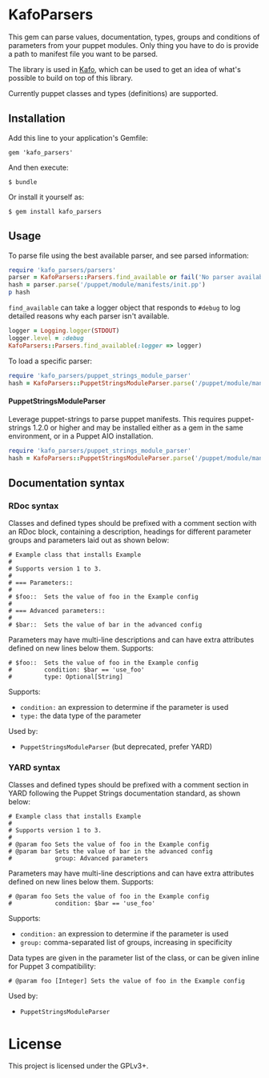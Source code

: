 # KafoParsers

This gem can parse values, documentation, types, groups and
conditions of parameters from your puppet modules. Only thing you have
to do is provide a path to manifest file you want to be parsed.

The library is used in [Kafo](https://github.com/theforeman/kafo), which can 
be used to get an idea of what's possible to build on top of this library.

Currently puppet classes and types (definitions) are supported.

## Installation

Add this line to your application's Gemfile:

    gem 'kafo_parsers'

And then execute:

    $ bundle

Or install it yourself as:

    $ gem install kafo_parsers

## Usage

To parse file using the best available parser, and see parsed information:
```ruby
require 'kafo_parsers/parsers'
parser = KafoParsers::Parsers.find_available or fail('No parser available')
hash = parser.parse('/puppet/module/manifests/init.pp')
p hash
```

`find_available` can take a logger object that responds to `#debug` to log
detailed reasons why each parser isn't available.

```ruby
logger = Logging.logger(STDOUT)
logger.level = :debug
KafoParsers::Parsers.find_available(:logger => logger)
```

To load a specific parser:
```ruby
require 'kafo_parsers/puppet_strings_module_parser'
hash = KafoParsers::PuppetStringsModuleParser.parse('/puppet/module/manifests/init.pp')
```

#### PuppetStringsModuleParser

Leverage puppet-strings to parse puppet manifests. This requires puppet-strings
1.2.0 or higher and may be installed either as a gem in the same environment,
or in a Puppet AIO installation.

```ruby
require 'kafo_parsers/puppet_strings_module_parser'
hash = KafoParsers::PuppetStringsModuleParser.parse('/puppet/module/manifests/init.pp')
```

## Documentation syntax

### RDoc syntax

Classes and defined types should be prefixed with a comment section with an RDoc
block, containing a description, headings for different parameter groups and
parameters laid out as shown below:

```puppet
# Example class that installs Example
#
# Supports version 1 to 3.
#
# === Parameters::
#
# $foo::  Sets the value of foo in the Example config
#
# === Advanced parameters::
#
# $bar::  Sets the value of bar in the advanced config
```

Parameters may have multi-line descriptions and can have extra attributes
defined on new lines below them. Supports:

```puppet
# $foo::  Sets the value of foo in the Example config
#         condition: $bar == 'use_foo'
#         type: Optional[String]
```

Supports:

* `condition:` an expression to determine if the parameter is used
* `type:` the data type of the parameter

Used by:

* `PuppetStringsModuleParser` (but deprecated, prefer YARD)

### YARD syntax

Classes and defined types should be prefixed with a comment section in YARD
following the Puppet Strings documentation standard, as shown below:

```puppet
# Example class that installs Example
#
# Supports version 1 to 3.
#
# @param foo Sets the value of foo in the Example config
# @param bar Sets the value of bar in the advanced config
#            group: Advanced parameters
```

Parameters may have multi-line descriptions and can have extra attributes
defined on new lines below them. Supports:

```puppet
# @param foo Sets the value of foo in the Example config
#            condition: $bar == 'use_foo'
```

Supports:

* `condition:` an expression to determine if the parameter is used
* `group:` comma-separated list of groups, increasing in specificity

Data types are given in the parameter list of the class, or can be given inline
for Puppet 3 compatibility:

```puppet
# @param foo [Integer] Sets the value of foo in the Example config
```

Used by:

* `PuppetStringsModuleParser`

# License

This project is licensed under the GPLv3+.
